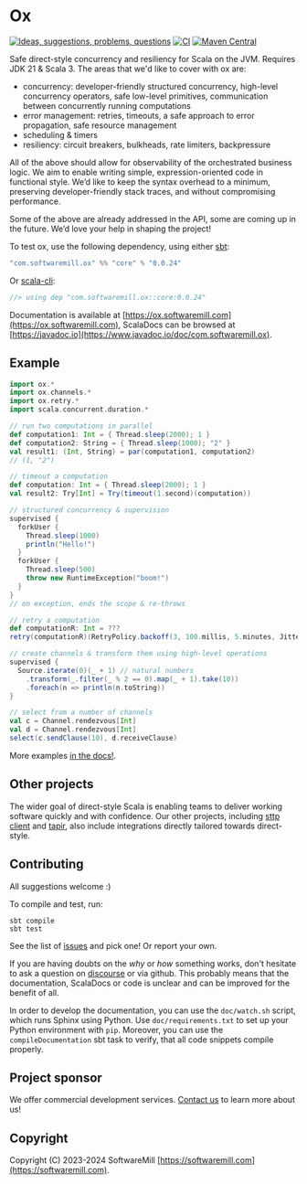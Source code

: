 # Ox

[![Ideas, suggestions, problems, questions](https://img.shields.io/badge/Discourse-ask%20question-blue)](https://softwaremill.community/c/ox)
[![CI](https://github.com/softwaremill/ox/workflows/CI/badge.svg)](https://github.com/softwaremill/ox/actions?query=workflow%3A%22CI%22)
[![Maven Central](https://maven-badges.herokuapp.com/maven-central/com.softwaremill.ox/core_3/badge.svg)](https://maven-badges.herokuapp.com/maven-central/com.softwaremill.ox/core_3)

Safe direct-style concurrency and resiliency for Scala on the JVM. Requires JDK 21 & Scala 3. The areas that we'd like 
to cover with ox are:

* concurrency: developer-friendly structured concurrency, high-level concurrency operators, safe low-level primitives, 
  communication between concurrently running computations
* error management: retries, timeouts, a safe approach to error propagation, safe resource management
* scheduling & timers
* resiliency: circuit breakers, bulkheads, rate limiters, backpressure

All of the above should allow for observability of the orchestrated business logic. We aim to enable writing simple, 
expression-oriented code in functional style. We’d like to keep the syntax overhead to a minimum, preserving 
developer-friendly stack traces, and without compromising performance.

Some of the above are already addressed in the API, some are coming up in the future. We’d love your help in shaping 
the project!

To test ox, use the following dependency, using either [sbt](https://www.scala-sbt.org):

```scala
"com.softwaremill.ox" %% "core" % "0.0.24"
```

Or [scala-cli](https://scala-cli.virtuslab.org):

```scala
//> using dep "com.softwaremill.ox::core:0.0.24"
```

Documentation is available at [https://ox.softwaremill.com](https://ox.softwaremill.com), ScalaDocs can be browsed at [https://javadoc.io](https://www.javadoc.io/doc/com.softwaremill.ox).

## Example

```scala
import ox.*
import ox.channels.*
import ox.retry.*
import scala.concurrent.duration.*

// run two computations in parallel
def computation1: Int = { Thread.sleep(2000); 1 }
def computation2: String = { Thread.sleep(1000); "2" }
val result1: (Int, String) = par(computation1, computation2)
// (1, "2")

// timeout a computation
def computation: Int = { Thread.sleep(2000); 1 }
val result2: Try[Int] = Try(timeout(1.second)(computation))

// structured concurrency & supervision
supervised {
  forkUser {
    Thread.sleep(1000)
    println("Hello!")
  }
  forkUser {
    Thread.sleep(500)
    throw new RuntimeException("boom!")
  }
}
// on exception, ends the scope & re-throws

// retry a computation
def computationR: Int = ???
retry(computationR)(RetryPolicy.backoff(3, 100.millis, 5.minutes, Jitter.Equal))

// create channels & transform them using high-level operations
supervised {
  Source.iterate(0)(_ + 1) // natural numbers
    .transform(_.filter(_ % 2 == 0).map(_ + 1).take(10))
    .foreach(n => println(n.toString))
}

// select from a number of channels
val c = Channel.rendezvous[Int]
val d = Channel.rendezvous[Int]
select(c.sendClause(10), d.receiveClause)
```

More examples [in the docs!](https://ox.softwaremill.com).

## Other projects

The wider goal of direct-style Scala is enabling teams to deliver working software quickly and with confidence. Our
other projects, including [sttp client](https://sttp.softwaremill.com) and [tapir](https://tapir.softwaremill.com),
also include integrations directly tailored towards direct-style.

## Contributing

All suggestions welcome :)

To compile and test, run:

```
sbt compile
sbt test
```

See the list of [issues](https://github.com/softwaremill/ox/issues) and pick one! Or report your own.

If you are having doubts on the _why_ or _how_ something works, don't hesitate to ask a question on
[discourse](https://softwaremill.community/c/ox) or via github. This probably means that the documentation, ScalaDocs or
code is unclear and can be improved for the benefit of all.

In order to develop the documentation, you can use the `doc/watch.sh` script, which runs Sphinx using Python.
Use `doc/requirements.txt` to set up your Python environment with `pip`. Moreover, you can use the 
`compileDocumentation` sbt task to verify, that all code snippets compile properly.

## Project sponsor

We offer commercial development services. [Contact us](https://softwaremill.com) to learn more about us!

## Copyright

Copyright (C) 2023-2024 SoftwareMill [https://softwaremill.com](https://softwaremill.com).
